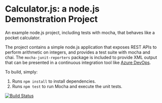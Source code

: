 Calculator.js: a node.js Demonstration Project
==============================================
An example node.js project, including tests with mocha, that behaves like
a pocket calculator.

The project contains a simple node.js application that exposes REST APIs
to perform arithmetic on integers, and provides a test suite with mocha
and chai.  The `mocha-junit-reporters` package is included to provide XML
output that can be presented in a continuous integration tool like
[Azure DevOps](https://azure.com/devops).

To build, simply:

1. Runs `npm install` to install dependencies.
2. Runs `npm test` to run Mocha and execute the unit tests.




[![Build Status](https://dev.azure.com/testazure7890/Integrating%20External%20Source%20Control%20with%20Azure%20Pipelines/_apis/build/status/mfahadm8.calculator?branchName=master)](https://dev.azure.com/testazure7890/Integrating%20External%20Source%20Control%20with%20Azure%20Pipelines/_build/latest?definitionId=4&branchName=master)
